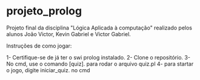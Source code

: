 # projeto_prolog

Projeto final da disciplina "Lógica Aplicada à computação" realizado pelos alunos João Victor, Kevin Gabriel e Victor Gabriel.

Instruções de como jogar:

1- Certifique-se de já ter o swi prolog instalado.
2- Clone o repositório.
3- No cmd, use o comando [quiz]. para rodar o arquivo quiz.pl
4- para startar o jogo, digite iniciar_quiz. no cmd
